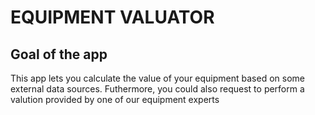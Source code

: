 # EQUIPMENT VALUATOR

## Goal of the app
This app lets you calculate the value of your equipment based on some external
data sources. Futhermore, you could also request to perform a valution provided
by one of our equipment experts
